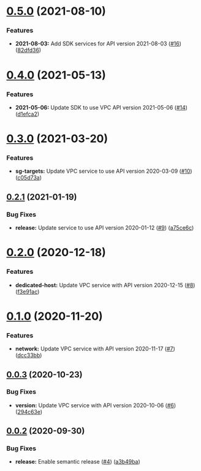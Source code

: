 # [0.5.0](https://github.com/IBM/vpc-node-sdk/compare/v0.4.0...v0.5.0) (2021-08-10)


### Features

* **2021-08-03:** Add SDK services for API version 2021-08-03 ([#16](https://github.com/IBM/vpc-node-sdk/issues/16)) ([82dfd36](https://github.com/IBM/vpc-node-sdk/commit/82dfd366498a6cbe1f9b9d7fd665afcbcea8484f))

# [0.4.0](https://github.com/IBM/vpc-node-sdk/compare/v0.3.0...v0.4.0) (2021-05-13)


### Features

* **2021-05-06:** Update SDK to use VPC API version 2021-05-06 ([#14](https://github.com/IBM/vpc-node-sdk/issues/14)) ([d1efca2](https://github.com/IBM/vpc-node-sdk/commit/d1efca24d56f8a498ea1345e230ecb45685f4326))

# [0.3.0](https://github.com/IBM/vpc-node-sdk/compare/v0.2.1...v0.3.0) (2021-03-20)


### Features

* **sg-targets:** Update VPC service to use API version 2020-03-09 ([#10](https://github.com/IBM/vpc-node-sdk/issues/10)) ([c05d73a](https://github.com/IBM/vpc-node-sdk/commit/c05d73acb6d715123b708edd7218123532345240))

## [0.2.1](https://github.com/IBM/vpc-node-sdk/compare/v0.2.0...v0.2.1) (2021-01-19)


### Bug Fixes

* **release:** Update service to use API version 2020-01-12 ([#9](https://github.com/IBM/vpc-node-sdk/issues/9)) ([a75ce6c](https://github.com/IBM/vpc-node-sdk/commit/a75ce6c797077134d7413dd9b76d0c1ba9f545a3))

# [0.2.0](https://github.com/IBM/vpc-node-sdk/compare/v0.1.0...v0.2.0) (2020-12-18)


### Features

* **dedicated-host:** Update VPC service with API version 2020-12-15 ([#8](https://github.com/IBM/vpc-node-sdk/issues/8)) ([f3e91ac](https://github.com/IBM/vpc-node-sdk/commit/f3e91ac1c7af0fb5329e3a660423a204fd884d08))

# [0.1.0](https://github.com/IBM/vpc-node-sdk/compare/v0.0.3...v0.1.0) (2020-11-20)


### Features

* **network:** Update VPC service with API version 2020-11-17 ([#7](https://github.com/IBM/vpc-node-sdk/issues/7)) ([dcc33bb](https://github.com/IBM/vpc-node-sdk/commit/dcc33bb035e5416312600b2f65167039a737dc76))

## [0.0.3](https://github.com/IBM/vpc-node-sdk/compare/v0.0.2...v0.0.3) (2020-10-23)


### Bug Fixes

* **version:** Update VPC service with API version 2020-10-06 ([#6](https://github.com/IBM/vpc-node-sdk/issues/6)) ([294c63e](https://github.com/IBM/vpc-node-sdk/commit/294c63ea3a59f4f833e3e79c89dc66168e1b7f77))

## [0.0.2](https://github.com/IBM/vpc-node-sdk/compare/v0.0.1...v0.0.2) (2020-09-30)


### Bug Fixes

* **release:** Enable semantic release ([#4](https://github.com/IBM/vpc-node-sdk/issues/4)) ([a3b49ba](https://github.com/IBM/vpc-node-sdk/commit/a3b49badbe9a1a164e56fe93afc90432be949ebd))

